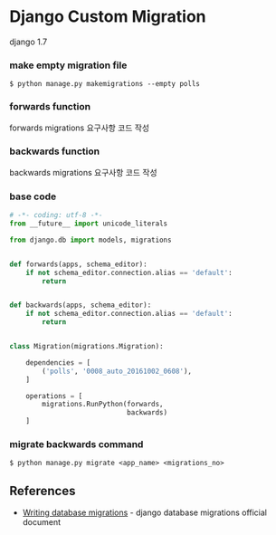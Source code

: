 # Django Custom Migration

django 1.7

### make empty migration file

```
$ python manage.py makemigrations --empty polls
```


### forwards function
forwards migrations 요구사항 코드 작성

### backwards function
backwards migrations 요구사항 코드 작성


### base code
```python
# -*- coding: utf-8 -*-
from __future__ import unicode_literals

from django.db import models, migrations


def forwards(apps, schema_editor):
    if not schema_editor.connection.alias == 'default':
        return


def backwards(apps, schema_editor):
    if not schema_editor.connection.alias == 'default':
        return


class Migration(migrations.Migration):

    dependencies = [
        ('polls', '0008_auto_20161002_0608'),
    ]

    operations = [
        migrations.RunPython(forwards,
                             backwards)
    ]
```


### migrate backwards command
```
$ python manage.py migrate <app_name> <migrations_no>
```




## References
* [Writing database migrations](https://docs.djangoproject.com/en/1.10/howto/writing-migrations/) - django database migrations official document